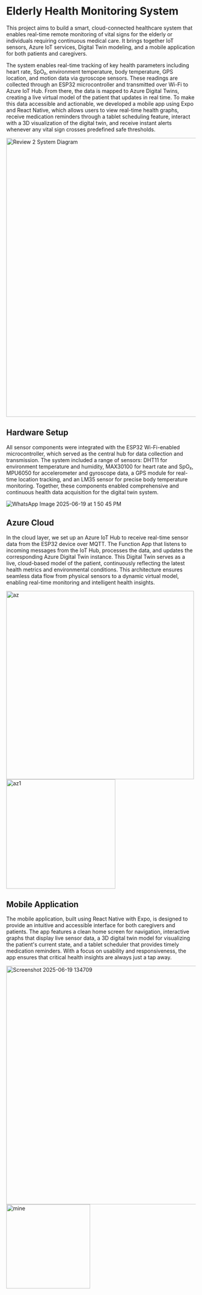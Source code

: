 # Elderly Health Monitoring System
This project aims to build a smart, cloud-connected healthcare system that enables real-time remote monitoring of vital signs for the elderly or individuals requiring continuous medical care. It brings together IoT sensors, Azure IoT services, Digital Twin modeling, and a mobile application for both patients and caregivers.

The system enables real-time tracking of key health parameters including heart rate, SpO₂, environment temperature, body temperature, GPS location, and motion data via gyroscope sensors. These readings are collected through an ESP32 microcontroller and transmitted over Wi-Fi to Azure IoT Hub. From there, the data is mapped to Azure Digital Twins, creating a live virtual model of the patient that updates in real time. To make this data accessible and actionable, we developed a mobile app using Expo and React Native, which allows users to view real-time health graphs, receive medication reminders through a tablet scheduling feature, interact with a 3D visualization of the digital twin, and receive instant alerts whenever any vital sign crosses predefined safe thresholds.

<img width="739" alt="Review 2 System Diagram" src="https://github.com/user-attachments/assets/0969f4b2-752c-48bf-b527-01252a43bb79" />

## Hardware Setup
All sensor components were integrated with the ESP32 Wi-Fi-enabled microcontroller, which served as the central hub for data collection and transmission. The system included a range of sensors: DHT11 for environment temperature and humidity, MAX30100 for heart rate and SpO₂, MPU6050 for accelerometer and gyroscope data, a GPS module for real-time location tracking, and an LM35 sensor for precise body temperature monitoring. Together, these components enabled comprehensive and continuous health data acquisition for the digital twin system.

![WhatsApp Image 2025-06-19 at 1 50 45 PM](https://github.com/user-attachments/assets/8ba3d1be-a754-4a9a-b9a9-ec785a156c62)

## Azure Cloud
In the cloud layer, we set up an Azure IoT Hub to receive real-time sensor data from the ESP32 device over MQTT. The Function App that listens to incoming messages from the IoT Hub, processes the data, and updates the corresponding Azure Digital Twin instance. This Digital Twin serves as a live, cloud-based model of the patient, continuously reflecting the latest health metrics and environmental conditions. This architecture ensures seamless data flow from physical sensors to a dynamic virtual model, enabling real-time monitoring and intelligent health insights.


<img width="499" alt="az" src="https://github.com/user-attachments/assets/1e342100-ffd9-460c-a72f-064e444830d6" />


<img width="290" alt="az1" src="https://github.com/user-attachments/assets/33f18b22-3dec-484d-aa48-9dad4ce9649a" />

## Mobile Application
The mobile application, built using React Native with Expo, is designed to provide an intuitive and accessible interface for both caregivers and patients. The app features a clean home screen for navigation, interactive graphs that display live sensor data, a 3D digital twin model for visualizing the patient's current state, and a tablet scheduler that provides timely medication reminders. With a focus on usability and responsiveness, the app ensures that critical health insights are always just a tap away.

<img width="632" alt="Screenshot 2025-06-19 134709" src="https://github.com/user-attachments/assets/5d2c1f9d-37f8-4080-98ba-20a9424dcc5d" />

<img width="223" alt="mine" src="https://github.com/user-attachments/assets/9464e33c-8f64-4388-b793-e9794937f897" />




